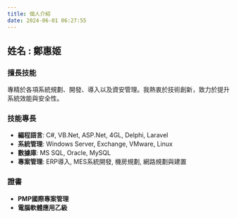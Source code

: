 ```yaml
---
title: 個人介紹
date: 2024-06-01 06:27:55
---
```

## 姓名 : 鄭惠姬

### 擅長技能

專精於各項系統規劃、開發、導入以及資安管理。我熱衷於技術創新，致力於提升系統效能與安全性。

### 技能專長

- **編程語言**: C#, VB.Net, ASP.Net, 4GL, Delphi, Laravel
- **系統管理**: Windows Server, Exchange, VMware, Linux
- **數據庫**: MS SQL, Oracle, MySQL
- **專案管理**: ERP導入, MES系統開發, 機房規劃, 網路規劃與建置

### 證書

- **PMP國際專案管理**
- **電腦軟體應用乙級**

